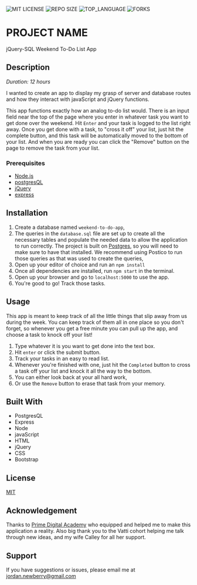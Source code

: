 ![MIT LICENSE](https://img.shields.io/github/license/jordanNewberry21/weekend-sql-to-do-list.svg?style=flat-square)
![REPO SIZE](https://img.shields.io/github/repo-size/jordanNewberry21/weekend-sql-to-do-list.svg?style=flat-square)
![TOP_LANGUAGE](https://img.shields.io/github/languages/top/jordanNewberry21/weekend-sql-to-do-list.svg?style=flat-square)
![FORKS](https://img.shields.io/github/forks/jordanNewberry21/weekend-sql-to-do-list.svg?style=social)

# PROJECT NAME

jQuery-SQL Weekend To-Do List App

## Description

_Duration: 12 hours_

I wanted to create an app to display my grasp of server and database routes and how they interact with javaScript and jQuery functions.

This app functions exactly how an analog to-do list would. There is an input field near the top of the page where you enter in whatever task you want to get done over the weekend.
Hit `Enter` and your task is logged to the list right away. Once you get done with a task, to "cross it off" your list, just hit the complete button, and this task will be automatically moved to the bottom of your list. And when you are ready you can click the "Remove" button on the page to remove the task from your list.

### Prerequisites

- [Node.js](https://nodejs.org/en/)
- [postgresQL](https://www.postgresql.org/)
- [jQuery](https://jquery.com/)
- [express](https://expressjs.com/)

## Installation

1. Create a database named `weekend-to-do-app`,
2. The queries in the `database.sql` file are set up to create all the necessary tables and populate the needed data to allow the application to run correctly. The project is built on [Postgres](https://www.postgresql.org/download/), so you will need to make sure to have that installed. We recommend using Postico to run those queries as that was used to create the queries, 
3. Open up your editor of choice and run an `npm install`
4. Once all dependencies are installed, run `npm start` in the terminal.
5. Open up your browser and go to `localhost:5000` to use the app.
6. You're good to go! Track those tasks.

## Usage
This app is meant to keep track of all the little things that slip away from us during the week. You can keep track of them all in one place so you don't forget, so whenever you get a free minute you can pull up the app, and choose a task to knock off your list!

1. Type whatever it is you want to get done into the text box.
2. Hit `enter` or click the submit button.
3. Track your tasks in an easy to read list.
4. Whenever you're finished with one, just hit the `Completed` button to cross a task off your list and knock it all the way to the bottom.
5. You can either look back at your all hard work,
6. Or use the `Remove` button to erase that task from your memory.


## Built With

- PostgresQL
- Express
- Node
- javaScript
- HTML
- jQuery
- CSS
- Bootstrap

## License
[MIT](https://choosealicense.com/licenses/mit/)

## Acknowledgement
Thanks to [Prime Digital Academy](www.primeacademy.io) who equipped and helped me to make this application a reality. Also big thank you to the Vatti cohort helping me talk through new ideas, and my wife Calley for all her support.

## Support
If you have suggestions or issues, please email me at [jordan.newberry@gmail.com](http://jordan.newberry@gmail.com)